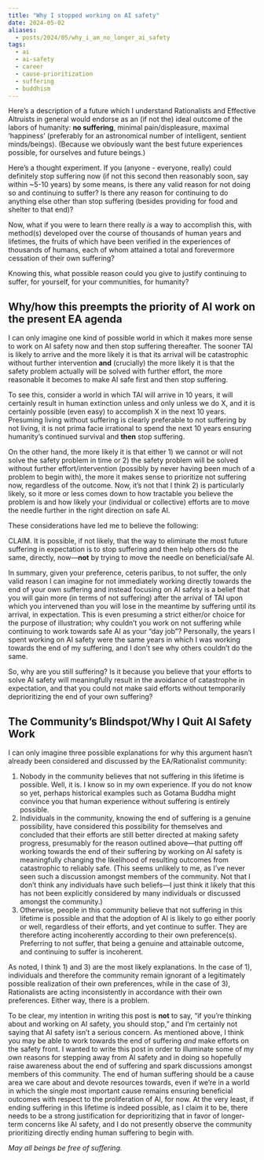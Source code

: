 ```yaml
---
title: "Why I stopped working on AI safety"
date: 2024-05-02
aliases:
  - posts/2024/05/why_i_am_no_longer_ai_safety
tags:
  - ai
  - ai-safety
  - career
  - cause-prioritization
  - suffering
  - buddhism
---
```


Here’s a description of a future which I understand Rationalists and Effective Altruists in general would endorse as an (if not the) ideal outcome of the labors of humanity: **no suffering**, minimal pain/displeasure, maximal ‘happiness’ (preferably for an astronomical number of intelligent, sentient minds/beings). (Because we obviously want the best future experiences possible, for ourselves and future beings.)

Here’s a thought experiment. If you (anyone - everyone, really) could definitely stop suffering now (if not this second then reasonably soon, say within ~5-10 years) by some means, is there any valid reason for not doing so and continuing to suffer? Is there any reason for continuing to do anything else other than stop suffering (besides providing for food and shelter to that end)?

Now, what if you were to learn there really *is* a way to accomplish this, with method(s) developed over the course of thousands of human years and lifetimes, the fruits of which have been verified in the experiences of thousands of humans, each of whom attained a total and forevermore cessation of their own suffering?

Knowing this, what possible reason could you give to justify continuing to suffer, for yourself, for your communities, for humanity?

## Why/how this preempts the priority of AI work on the present EA agenda

I can only imagine one kind of possible world in which it makes more sense to work on AI safety now and then stop suffering thereafter. The sooner TAI is likely to arrive and the more likely it is that its arrival will be catastrophic without further intervention **and** (crucially) the more likely it is that the safety problem actually will be solved with further effort, the more reasonable it becomes to make AI safe first and then stop suffering.

To see this, consider a world in which TAI will arrive in 10 years, it will certainly result in human extinction unless and only unless we do X, and it is certainly possible (even easy) to accomplish X in the next 10 years. Presuming living without suffering is clearly preferable to not suffering by not living, it is not prima facie irrational to spend the next 10 years ensuring humanity’s continued survival and **then** stop suffering.

On the other hand, the more likely it is that either 1) we cannot or will not solve the safety problem in time or 2) the safety problem will be solved without further effort/intervention (possibly by never having been much of a problem to begin with), the more it makes sense to prioritize not suffering now, regardless of the outcome. Now, it’s not that I think 2) is particularly likely, so it more or less comes down to how tractable you believe the problem is and how likely your (individual or collective) efforts are to move the needle further in the right direction on safe AI.

These considerations have led me to believe the following:

CLAIM. It is possible, if not likely, that the way to eliminate the most future suffering in expectation is to stop suffering and then help others do the same, directly, now—**not** by trying to move the needle on beneficial/safe AI.

In summary, given your preference, ceteris paribus, to not suffer, the only valid reason I can imagine for not immediately working directly towards the end of your own suffering and instead focusing on AI safety is a belief that you will gain more (in terms of not suffering) after the arrival of TAI upon which you intervened than you will lose in the meantime by suffering until its arrival, in expectation. This is even presuming a strict either/or choice for the purpose of illustration; why couldn’t you work on not suffering while continuing to work towards safe AI as your “day job”? Personally, the years I spent working on AI safety were the same years in which I was working towards the end of my suffering, and I don’t see why others couldn’t do the same.

So, why are you still suffering? Is it because you believe that your efforts to solve AI safety will meaningfully result in the avoidance of catastrophe in expectation, and that you could not make said efforts without temporarily deprioritizing the end of your own suffering?

## The Community’s Blindspot/Why I Quit AI Safety Work

I can only imagine three possible explanations for why this argument hasn’t already been considered and discussed by the EA/Rationalist community:

1.  Nobody in the community believes that not suffering in this lifetime is possible. Well, it is. I know so in my own experience. If you do not know so yet, perhaps historical examples such as Gotama Buddha might convince you that human experience without suffering is entirely possible.
2.  Individuals in the community, knowing the end of suffering is a genuine possibility, have considered this possibility for themselves and concluded that their efforts are still better directed at making safety progress, presumably for the reason outlined above—that putting off working towards the end of their suffering by working on AI safety is meaningfully changing the likelihood of resulting outcomes from catastrophic to reliably safe. (This seems unlikely to me, as I’ve never seen such a discussion amongst members of the community. Not that I don’t think any individuals have such beliefs—I just think it likely that this has not been explicitly considered by many individuals or discussed amongst the community.)
3.  Otherwise, people in this community believe that not suffering in this lifetime is possible and that the adoption of AI is likely to go either poorly or well, regardless of their efforts, and yet continue to suffer. They are therefore acting incoherently according to their own preference(s). Preferring to not suffer, that being a genuine and attainable outcome, and continuing to suffer is incoherent.

As noted, I think 1) and 3) are the most likely explanations. In the case of 1), individuals and therefore the community remain ignorant of a legitimately possible realization of their own preferences, while in the case of 3), Rationalists are acting inconsistently in accordance with their own preferences. Either way, there is a problem.

To be clear, my intention in writing this post is **not** to say, “if you’re thinking about and working on AI safety, you should stop,” and I’m certainly not saying that AI safety isn’t a serious concern. As mentioned above, I think you may be able to work towards the end of suffering *and* make efforts on the safety front. I wanted to write this post in order to illuminate some of my own reasons for stepping away from AI safety and in doing so hopefully raise awareness about the end of suffering and spark discussions amongst members of this community. The end of human suffering should be a cause area we care about and devote resources towards, even if we’re in a world in which the single most important cause remains ensuring beneficial outcomes with respect to the proliferation of AI, for now. At the very least, if ending suffering in this lifetime is indeed possible, as I claim it to be, there needs to be a strong justification for deprioritizing that in favor of longer-term concerns like AI safety, and I do not presently observe the community prioritizing directly ending human suffering to begin with.

_May all beings be free of suffering._
